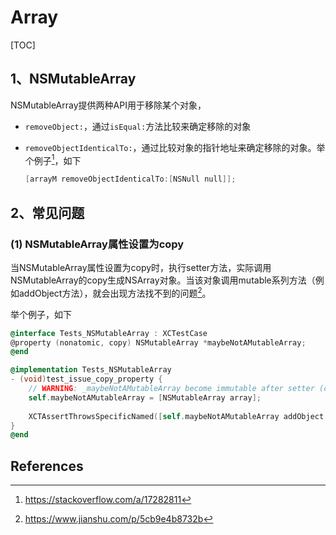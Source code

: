 # Array

[TOC]

## 1、NSMutableArray

NSMutableArray提供两种API用于移除某个对象，

* `removeObject:`，通过`isEqual:`方法比较来确定移除的对象

* `removeObjectIdenticalTo:`，通过比较对象的指针地址来确定移除的对象。举个例子[^1]，如下

  ```objective-c
  [arrayM removeObjectIdenticalTo:[NSNull null]];
  ```



## 2、常见问题

### (1) NSMutableArray属性设置为copy

当NSMutableArray属性设置为copy时，执行setter方法，实际调用NSMutableArray的copy生成NSArray对象。当该对象调用mutable系列方法（例如addObject方法），就会出现方法找不到的问题[^2]。

举个例子，如下

```objective-c
@interface Tests_NSMutableArray : XCTestCase
@property (nonatomic, copy) NSMutableArray *maybeNotAMutableArray;
@end

@implementation Tests_NSMutableArray
- (void)test_issue_copy_property {
    // WARNING: _maybeNotAMutableArray become immutable after setter (copy)
    self.maybeNotAMutableArray = [NSMutableArray array];
    
    XCTAssertThrowsSpecificNamed([self.maybeNotAMutableArray addObject:@""], NSException, @"NSInvalidArgumentException");
}
@end
```









## References

[^1]:https://stackoverflow.com/a/17282811

[^2]:https://www.jianshu.com/p/5cb9e4b8732b

